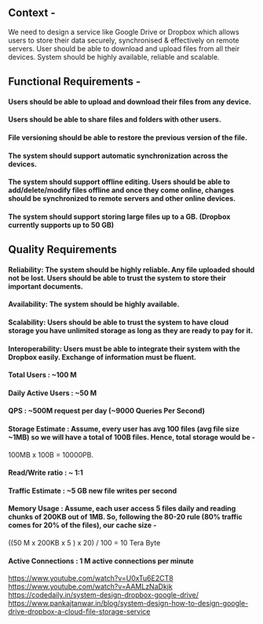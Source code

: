 ## Context -

We need to design a service like Google Drive or Dropbox which allows users to store their data securely, synchronised & effectively on remote servers. User should be able to download and upload files from all their devices. System should be highly available, reliable and scalable.

## Functional Requirements -

#### Users should be able to upload and download their files from any device.
#### Users should be able to share files and folders with other users.
#### File versioning should be able to restore the previous version of the file.
#### The system should support automatic synchronization across the devices.
#### The system should support offline editing. Users should be able to add/delete/modify files offline and once they come online, changes should be synchronized to remote servers and other online devices.
#### The system should support storing large files up to a GB. (Dropbox currently supports up to 50 GB)

## Quality Requirements
#### Reliability: The system should be highly reliable. Any file uploaded should not be lost. Users should be able to trust the system to store their important documents.
#### Availability: The system should be highly available.
#### Scalability: Users should be able to trust the system to have cloud storage you have unlimited storage as long as they are ready to pay for it.
#### Interoperability: Users must be able to integrate their system with the Dropbox easily. Exchange of information must be fluent.
#### Total Users : ~100 M
#### Daily Active Users : ~50 M
#### QPS : ~500M request per day (~9000 Queries Per Second)
#### Storage Estimate : Assume, every user has avg 100 files (avg file size ~1MB) so we will have a total of 100B files. Hence, total storage would be -
100MB x 100B = 10000PB.

#### Read/Write ratio : ~ 1:1
#### Traffic Estimate : ~5 GB new file writes per second
#### Memory Usage : Assume, each user access 5 files daily and reading chunks of 200KB out of 1MB. So, following the 80-20 rule (80% traffic comes for 20% of the files), our cache size -
((50 M x 200KB x 5 ) x 20) / 100 = 10 Tera Byte
#### Active Connections : 1 M active connections per minute

https://www.youtube.com/watch?v=U0xTu6E2CT8
https://www.youtube.com/watch?v=AAMLzNaDkjk
https://codedaily.in/system-design-dropbox-google-drive/
https://www.pankajtanwar.in/blog/system-design-how-to-design-google-drive-dropbox-a-cloud-file-storage-service
